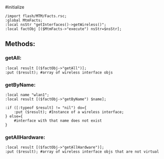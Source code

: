 #initialize

```
/import flash/MTM/Facts.rsc;
:global MtmFacts;
:local nsStr "getInterfaces()->getWireless()";
:local factObj [($MtmFacts->"execute") nsStr=$nsStr];
```

## Methods:

### getAll:

```
:local result [($factObj->"getAll")];
:put ($result); #array of wireless interface objs
```

### getByName:

```
:local name "wlan1";
:local result [($factObj->"getByName") $name];

:if ([:typeof $result] != "nil") do={
	:put ($result); #Instance of a wireless interface;
} else={
	#interface with that name does not exist
}
```

### getAllHardware:

```
:local result [($factObj->"getAllHardware")];
:put ($result); #array of wireless interface objs that are not virtual
```